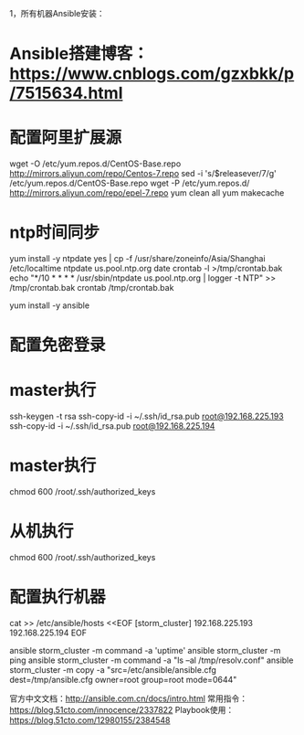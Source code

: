 1，所有机器Ansible安装：

# Ansible搭建博客：https://www.cnblogs.com/gzxbkk/p/7515634.html

# 配置阿里扩展源
wget -O /etc/yum.repos.d/CentOS-Base.repo http://mirrors.aliyun.com/repo/Centos-7.repo
sed -i  's/$releasever/7/g' /etc/yum.repos.d/CentOS-Base.repo
wget -P /etc/yum.repos.d/ http://mirrors.aliyun.com/repo/epel-7.repo
yum clean all
yum makecache

# ntp时间同步
yum install -y ntpdate
yes | cp -f /usr/share/zoneinfo/Asia/Shanghai /etc/localtime
ntpdate us.pool.ntp.org
date
crontab -l >/tmp/crontab.bak
echo "*/10 * * * * /usr/sbin/ntpdate us.pool.ntp.org | logger -t NTP" >> /tmp/crontab.bak
crontab /tmp/crontab.bak

yum install -y ansible

# 配置免密登录
# master执行
ssh-keygen -t rsa
ssh-copy-id -i ~/.ssh/id_rsa.pub  root@192.168.225.193
ssh-copy-id -i ~/.ssh/id_rsa.pub  root@192.168.225.194
# master执行
chmod 600 /root/.ssh/authorized_keys
# 从机执行
chmod 600 /root/.ssh/authorized_keys

# 配置执行机器
cat >> /etc/ansible/hosts <<EOF
[storm_cluster]
192.168.225.193
192.168.225.194
EOF

ansible storm_cluster -m command -a 'uptime'
ansible storm_cluster -m ping
ansible storm_cluster -m command -a "ls –al /tmp/resolv.conf"
ansible storm_cluster -m copy -a "src=/etc/ansible/ansible.cfg dest=/tmp/ansible.cfg owner=root group=root mode=0644"

官方中文文档：http://ansible.com.cn/docs/intro.html
常用指令：https://blog.51cto.com/innocence/2337822
Playbook使用：https://blog.51cto.com/12980155/2384548
